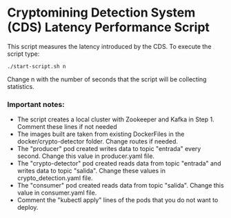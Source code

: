# Cryptomining Detection System (CDS) Latency Performance Script
This script measures the latency introduced by the CDS. To execute the script type:
```
./start-script.sh n
```
Change n with the number of seconds that the script will be collecting statistics.

### Important notes:
- The script creates a local cluster with Zookeeper and Kafka in Step 1. Comment these lines if not needed
- The images built are taken from existing DockerFiles in the docker/crypto-detector folder. Change routes if needed.
- The "producer" pod created writes data to topic "entrada" every second. Change this value in producer.yaml file. 
- The "crypto-detector" pod created reads data from topic "entrada" and writes data to topic "salida". Change these values in crypto_detection.yaml file. 
- The "consumer" pod created reads data from topic "salida". Change this value in consumer.yaml file. 
- Comment the "kubectl apply" lines of the pods that you do not want to deploy.
